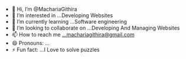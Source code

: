 - 👋 Hi, I’m @MachariaGithira
- 👀 I’m interested in ...Developing Websites
- 🌱 I’m currently learning ...Software engineering
- 💞️ I’m looking to collaborate on ...Developing And Managing Websites
- 📫 How to reach me ...machariagithira@gmail.com
- 😄 Pronouns: ...
- ⚡ Fun fact: ...I Love to solve puzzles

<!---
MachariaGithira/MachariaGithira is a ✨ special ✨ repository because its `README.md` (this file) appears on your GitHub profile.
You can click the Preview link to take a look at your changes.
--->
